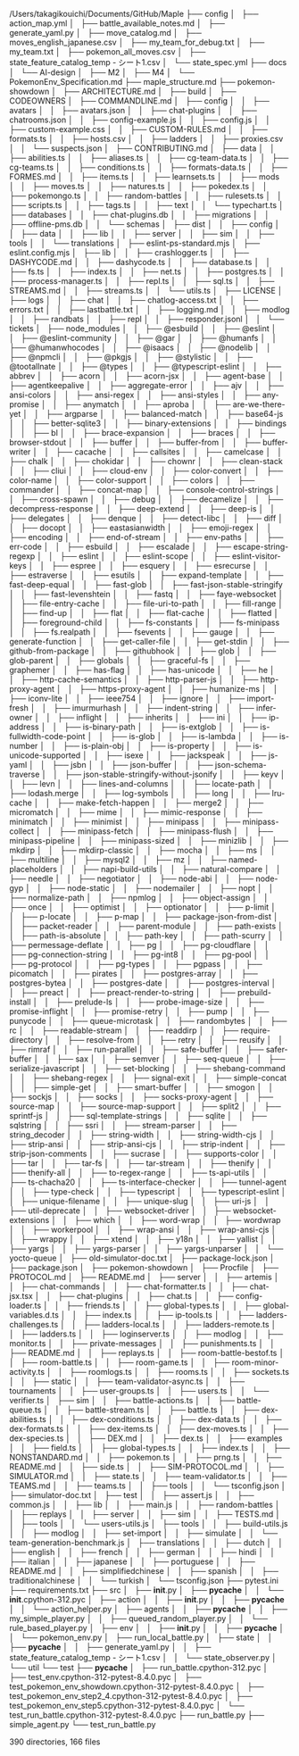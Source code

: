 /Users/takagikouichi/Documents/GitHub/Maple
├── config
│   ├── action_map.yml
│   ├── battle_available_notes.md
│   ├── generate_yaml.py
│   ├── move_catalog.md
│   ├── moves_english_japanese.csv
│   ├── my_team_for_debug.txt
│   ├── my_team.txt
│   ├── pokemon_all_moves.csv
│   ├── state_feature_catalog_temp - シート1.csv
│   └── state_spec.yml
├── docs
│   └── AI-design
│       ├── M2
│       ├── M4
│       └── PokemonEnv_Specification.md
├── maple_structure.md
├── pokemon-showdown
│   ├── ARCHITECTURE.md
│   ├── build
│   ├── CODEOWNERS
│   ├── COMMANDLINE.md
│   ├── config
│   │   ├── avatars
│   │   ├── avatars.json
│   │   ├── chat-plugins
│   │   ├── chatrooms.json
│   │   ├── config-example.js
│   │   ├── config.js
│   │   ├── custom-example.css
│   │   ├── CUSTOM-RULES.md
│   │   ├── formats.ts
│   │   ├── hosts.csv
│   │   ├── ladders
│   │   ├── proxies.csv
│   │   └── suspects.json
│   ├── CONTRIBUTING.md
│   ├── data
│   │   ├── abilities.ts
│   │   ├── aliases.ts
│   │   ├── cg-team-data.ts
│   │   ├── cg-teams.ts
│   │   ├── conditions.ts
│   │   ├── formats-data.ts
│   │   ├── FORMES.md
│   │   ├── items.ts
│   │   ├── learnsets.ts
│   │   ├── mods
│   │   ├── moves.ts
│   │   ├── natures.ts
│   │   ├── pokedex.ts
│   │   ├── pokemongo.ts
│   │   ├── random-battles
│   │   ├── rulesets.ts
│   │   ├── scripts.ts
│   │   ├── tags.ts
│   │   ├── text
│   │   └── typechart.ts
│   ├── databases
│   │   ├── chat-plugins.db
│   │   ├── migrations
│   │   ├── offline-pms.db
│   │   └── schemas
│   ├── dist
│   │   ├── config
│   │   ├── data
│   │   ├── lib
│   │   ├── server
│   │   ├── sim
│   │   ├── tools
│   │   └── translations
│   ├── eslint-ps-standard.mjs
│   ├── eslint.config.mjs
│   ├── lib
│   │   ├── crashlogger.ts
│   │   ├── DASHYCODE.md
│   │   ├── dashycode.ts
│   │   ├── database.ts
│   │   ├── fs.ts
│   │   ├── index.ts
│   │   ├── net.ts
│   │   ├── postgres.ts
│   │   ├── process-manager.ts
│   │   ├── repl.ts
│   │   ├── sql.ts
│   │   ├── STREAMS.md
│   │   ├── streams.ts
│   │   └── utils.ts
│   ├── LICENSE
│   ├── logs
│   │   ├── chat
│   │   ├── chatlog-access.txt
│   │   ├── errors.txt
│   │   ├── lastbattle.txt
│   │   ├── logging.md
│   │   ├── modlog
│   │   ├── randbats
│   │   ├── repl
│   │   ├── responder.jsonl
│   │   └── tickets
│   ├── node_modules
│   │   ├── @esbuild
│   │   ├── @eslint
│   │   ├── @eslint-community
│   │   ├── @gar
│   │   ├── @humanfs
│   │   ├── @humanwhocodes
│   │   ├── @isaacs
│   │   ├── @nodelib
│   │   ├── @npmcli
│   │   ├── @pkgjs
│   │   ├── @stylistic
│   │   ├── @tootallnate
│   │   ├── @types
│   │   ├── @typescript-eslint
│   │   ├── abbrev
│   │   ├── acorn
│   │   ├── acorn-jsx
│   │   ├── agent-base
│   │   ├── agentkeepalive
│   │   ├── aggregate-error
│   │   ├── ajv
│   │   ├── ansi-colors
│   │   ├── ansi-regex
│   │   ├── ansi-styles
│   │   ├── any-promise
│   │   ├── anymatch
│   │   ├── aproba
│   │   ├── are-we-there-yet
│   │   ├── argparse
│   │   ├── balanced-match
│   │   ├── base64-js
│   │   ├── better-sqlite3
│   │   ├── binary-extensions
│   │   ├── bindings
│   │   ├── bl
│   │   ├── brace-expansion
│   │   ├── braces
│   │   ├── browser-stdout
│   │   ├── buffer
│   │   ├── buffer-from
│   │   ├── buffer-writer
│   │   ├── cacache
│   │   ├── callsites
│   │   ├── camelcase
│   │   ├── chalk
│   │   ├── chokidar
│   │   ├── chownr
│   │   ├── clean-stack
│   │   ├── cliui
│   │   ├── cloud-env
│   │   ├── color-convert
│   │   ├── color-name
│   │   ├── color-support
│   │   ├── colors
│   │   ├── commander
│   │   ├── concat-map
│   │   ├── console-control-strings
│   │   ├── cross-spawn
│   │   ├── debug
│   │   ├── decamelize
│   │   ├── decompress-response
│   │   ├── deep-extend
│   │   ├── deep-is
│   │   ├── delegates
│   │   ├── denque
│   │   ├── detect-libc
│   │   ├── diff
│   │   ├── docopt
│   │   ├── eastasianwidth
│   │   ├── emoji-regex
│   │   ├── encoding
│   │   ├── end-of-stream
│   │   ├── env-paths
│   │   ├── err-code
│   │   ├── esbuild
│   │   ├── escalade
│   │   ├── escape-string-regexp
│   │   ├── eslint
│   │   ├── eslint-scope
│   │   ├── eslint-visitor-keys
│   │   ├── espree
│   │   ├── esquery
│   │   ├── esrecurse
│   │   ├── estraverse
│   │   ├── esutils
│   │   ├── expand-template
│   │   ├── fast-deep-equal
│   │   ├── fast-glob
│   │   ├── fast-json-stable-stringify
│   │   ├── fast-levenshtein
│   │   ├── fastq
│   │   ├── faye-websocket
│   │   ├── file-entry-cache
│   │   ├── file-uri-to-path
│   │   ├── fill-range
│   │   ├── find-up
│   │   ├── flat
│   │   ├── flat-cache
│   │   ├── flatted
│   │   ├── foreground-child
│   │   ├── fs-constants
│   │   ├── fs-minipass
│   │   ├── fs.realpath
│   │   ├── fsevents
│   │   ├── gauge
│   │   ├── generate-function
│   │   ├── get-caller-file
│   │   ├── get-stdin
│   │   ├── github-from-package
│   │   ├── githubhook
│   │   ├── glob
│   │   ├── glob-parent
│   │   ├── globals
│   │   ├── graceful-fs
│   │   ├── graphemer
│   │   ├── has-flag
│   │   ├── has-unicode
│   │   ├── he
│   │   ├── http-cache-semantics
│   │   ├── http-parser-js
│   │   ├── http-proxy-agent
│   │   ├── https-proxy-agent
│   │   ├── humanize-ms
│   │   ├── iconv-lite
│   │   ├── ieee754
│   │   ├── ignore
│   │   ├── import-fresh
│   │   ├── imurmurhash
│   │   ├── indent-string
│   │   ├── infer-owner
│   │   ├── inflight
│   │   ├── inherits
│   │   ├── ini
│   │   ├── ip-address
│   │   ├── is-binary-path
│   │   ├── is-extglob
│   │   ├── is-fullwidth-code-point
│   │   ├── is-glob
│   │   ├── is-lambda
│   │   ├── is-number
│   │   ├── is-plain-obj
│   │   ├── is-property
│   │   ├── is-unicode-supported
│   │   ├── isexe
│   │   ├── jackspeak
│   │   ├── js-yaml
│   │   ├── jsbn
│   │   ├── json-buffer
│   │   ├── json-schema-traverse
│   │   ├── json-stable-stringify-without-jsonify
│   │   ├── keyv
│   │   ├── levn
│   │   ├── lines-and-columns
│   │   ├── locate-path
│   │   ├── lodash.merge
│   │   ├── log-symbols
│   │   ├── long
│   │   ├── lru-cache
│   │   ├── make-fetch-happen
│   │   ├── merge2
│   │   ├── micromatch
│   │   ├── mime
│   │   ├── mimic-response
│   │   ├── minimatch
│   │   ├── minimist
│   │   ├── minipass
│   │   ├── minipass-collect
│   │   ├── minipass-fetch
│   │   ├── minipass-flush
│   │   ├── minipass-pipeline
│   │   ├── minipass-sized
│   │   ├── minizlib
│   │   ├── mkdirp
│   │   ├── mkdirp-classic
│   │   ├── mocha
│   │   ├── ms
│   │   ├── multiline
│   │   ├── mysql2
│   │   ├── mz
│   │   ├── named-placeholders
│   │   ├── napi-build-utils
│   │   ├── natural-compare
│   │   ├── needle
│   │   ├── negotiator
│   │   ├── node-abi
│   │   ├── node-gyp
│   │   ├── node-static
│   │   ├── nodemailer
│   │   ├── nopt
│   │   ├── normalize-path
│   │   ├── npmlog
│   │   ├── object-assign
│   │   ├── once
│   │   ├── optimist
│   │   ├── optionator
│   │   ├── p-limit
│   │   ├── p-locate
│   │   ├── p-map
│   │   ├── package-json-from-dist
│   │   ├── packet-reader
│   │   ├── parent-module
│   │   ├── path-exists
│   │   ├── path-is-absolute
│   │   ├── path-key
│   │   ├── path-scurry
│   │   ├── permessage-deflate
│   │   ├── pg
│   │   ├── pg-cloudflare
│   │   ├── pg-connection-string
│   │   ├── pg-int8
│   │   ├── pg-pool
│   │   ├── pg-protocol
│   │   ├── pg-types
│   │   ├── pgpass
│   │   ├── picomatch
│   │   ├── pirates
│   │   ├── postgres-array
│   │   ├── postgres-bytea
│   │   ├── postgres-date
│   │   ├── postgres-interval
│   │   ├── preact
│   │   ├── preact-render-to-string
│   │   ├── prebuild-install
│   │   ├── prelude-ls
│   │   ├── probe-image-size
│   │   ├── promise-inflight
│   │   ├── promise-retry
│   │   ├── pump
│   │   ├── punycode
│   │   ├── queue-microtask
│   │   ├── randombytes
│   │   ├── rc
│   │   ├── readable-stream
│   │   ├── readdirp
│   │   ├── require-directory
│   │   ├── resolve-from
│   │   ├── retry
│   │   ├── reusify
│   │   ├── rimraf
│   │   ├── run-parallel
│   │   ├── safe-buffer
│   │   ├── safer-buffer
│   │   ├── sax
│   │   ├── semver
│   │   ├── seq-queue
│   │   ├── serialize-javascript
│   │   ├── set-blocking
│   │   ├── shebang-command
│   │   ├── shebang-regex
│   │   ├── signal-exit
│   │   ├── simple-concat
│   │   ├── simple-get
│   │   ├── smart-buffer
│   │   ├── smogon
│   │   ├── sockjs
│   │   ├── socks
│   │   ├── socks-proxy-agent
│   │   ├── source-map
│   │   ├── source-map-support
│   │   ├── split2
│   │   ├── sprintf-js
│   │   ├── sql-template-strings
│   │   ├── sqlite
│   │   ├── sqlstring
│   │   ├── ssri
│   │   ├── stream-parser
│   │   ├── string_decoder
│   │   ├── string-width
│   │   ├── string-width-cjs
│   │   ├── strip-ansi
│   │   ├── strip-ansi-cjs
│   │   ├── strip-indent
│   │   ├── strip-json-comments
│   │   ├── sucrase
│   │   ├── supports-color
│   │   ├── tar
│   │   ├── tar-fs
│   │   ├── tar-stream
│   │   ├── thenify
│   │   ├── thenify-all
│   │   ├── to-regex-range
│   │   ├── ts-api-utils
│   │   ├── ts-chacha20
│   │   ├── ts-interface-checker
│   │   ├── tunnel-agent
│   │   ├── type-check
│   │   ├── typescript
│   │   ├── typescript-eslint
│   │   ├── unique-filename
│   │   ├── unique-slug
│   │   ├── uri-js
│   │   ├── util-deprecate
│   │   ├── websocket-driver
│   │   ├── websocket-extensions
│   │   ├── which
│   │   ├── word-wrap
│   │   ├── wordwrap
│   │   ├── workerpool
│   │   ├── wrap-ansi
│   │   ├── wrap-ansi-cjs
│   │   ├── wrappy
│   │   ├── xtend
│   │   ├── y18n
│   │   ├── yallist
│   │   ├── yargs
│   │   ├── yargs-parser
│   │   ├── yargs-unparser
│   │   └── yocto-queue
│   ├── old-simulator-doc.txt
│   ├── package-lock.json
│   ├── package.json
│   ├── pokemon-showdown
│   ├── Procfile
│   ├── PROTOCOL.md
│   ├── README.md
│   ├── server
│   │   ├── artemis
│   │   ├── chat-commands
│   │   ├── chat-formatter.ts
│   │   ├── chat-jsx.tsx
│   │   ├── chat-plugins
│   │   ├── chat.ts
│   │   ├── config-loader.ts
│   │   ├── friends.ts
│   │   ├── global-types.ts
│   │   ├── global-variables.d.ts
│   │   ├── index.ts
│   │   ├── ip-tools.ts
│   │   ├── ladders-challenges.ts
│   │   ├── ladders-local.ts
│   │   ├── ladders-remote.ts
│   │   ├── ladders.ts
│   │   ├── loginserver.ts
│   │   ├── modlog
│   │   ├── monitor.ts
│   │   ├── private-messages
│   │   ├── punishments.ts
│   │   ├── README.md
│   │   ├── replays.ts
│   │   ├── room-battle-bestof.ts
│   │   ├── room-battle.ts
│   │   ├── room-game.ts
│   │   ├── room-minor-activity.ts
│   │   ├── roomlogs.ts
│   │   ├── rooms.ts
│   │   ├── sockets.ts
│   │   ├── static
│   │   ├── team-validator-async.ts
│   │   ├── tournaments
│   │   ├── user-groups.ts
│   │   ├── users.ts
│   │   └── verifier.ts
│   ├── sim
│   │   ├── battle-actions.ts
│   │   ├── battle-queue.ts
│   │   ├── battle-stream.ts
│   │   ├── battle.ts
│   │   ├── dex-abilities.ts
│   │   ├── dex-conditions.ts
│   │   ├── dex-data.ts
│   │   ├── dex-formats.ts
│   │   ├── dex-items.ts
│   │   ├── dex-moves.ts
│   │   ├── dex-species.ts
│   │   ├── DEX.md
│   │   ├── dex.ts
│   │   ├── examples
│   │   ├── field.ts
│   │   ├── global-types.ts
│   │   ├── index.ts
│   │   ├── NONSTANDARD.md
│   │   ├── pokemon.ts
│   │   ├── prng.ts
│   │   ├── README.md
│   │   ├── side.ts
│   │   ├── SIM-PROTOCOL.md
│   │   ├── SIMULATOR.md
│   │   ├── state.ts
│   │   ├── team-validator.ts
│   │   ├── TEAMS.md
│   │   ├── teams.ts
│   │   ├── tools
│   │   └── tsconfig.json
│   ├── simulator-doc.txt
│   ├── test
│   │   ├── assert.js
│   │   ├── common.js
│   │   ├── lib
│   │   ├── main.js
│   │   ├── random-battles
│   │   ├── replays
│   │   ├── server
│   │   ├── sim
│   │   ├── TESTS.md
│   │   ├── tools
│   │   └── users-utils.js
│   ├── tools
│   │   ├── build-utils.js
│   │   ├── modlog
│   │   ├── set-import
│   │   ├── simulate
│   │   └── team-generation-benchmark.js
│   ├── translations
│   │   ├── dutch
│   │   ├── english
│   │   ├── french
│   │   ├── german
│   │   ├── hindi
│   │   ├── italian
│   │   ├── japanese
│   │   ├── portuguese
│   │   ├── README.md
│   │   ├── simplifiedchinese
│   │   ├── spanish
│   │   ├── traditionalchinese
│   │   └── turkish
│   └── tsconfig.json
├── pytest.ini
├── requirements.txt
├── src
│   ├── __init__.py
│   ├── __pycache__
│   │   └── __init__.cpython-312.pyc
│   ├── action
│   │   ├── __init__.py
│   │   ├── __pycache__
│   │   └── action_helper.py
│   ├── agents
│   │   ├── __pycache__
│   │   ├── my_simple_player.py
│   │   ├── queued_random_player.py
│   │   └── rule_based_player.py
│   ├── env
│   │   ├── __init__.py
│   │   ├── __pycache__
│   │   └── pokemon_env.py
│   ├── run_local_battle.py
│   ├── state
│   │   ├── __pycache__
│   │   ├── generate_yaml.py
│   │   ├── state_feature_catalog_temp - シート1.csv
│   │   └── state_observer.py
│   └── util
└── test
    ├── __pycache__
    │   ├── run_battle.cpython-312.pyc
    │   ├── test_env.cpython-312-pytest-8.4.0.pyc
    │   ├── test_pokemon_env_showdown.cpython-312-pytest-8.4.0.pyc
    │   ├── test_pokemon_env_step2_4.cpython-312-pytest-8.4.0.pyc
    │   ├── test_pokemon_env_step5.cpython-312-pytest-8.4.0.pyc
    │   └── test_run_battle.cpython-312-pytest-8.4.0.pyc
    ├── run_battle.py
    ├── simple_agent.py
    └── test_run_battle.py

390 directories, 166 files
